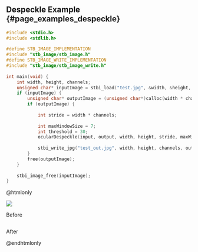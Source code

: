 ## Despeckle Example {#page_examples_despeckle}

```c
#include <stdio.h>  
#include <stdlib.h>  
  
#define STB_IMAGE_IMPLEMENTATION  
#include "stb_image/stb_image.h"  
#define STB_IMAGE_WRITE_IMPLEMENTATION  
#include "stb_image/stb_image_write.h"  
  
int main(void) {  
    int width, height, channels;  
    unsigned char* inputImage = stbi_load("test.jpg", &width, &height, &channels, 0);  
    if (inputImage) {  
        unsigned char* outputImage = (unsigned char*)calloc(width * channels * height * sizeof(unsigned char), 1);  
        if (outputImage) {  
  
            int stride = width * channels;  
  
            int maxWindowSize = 7; 
            int threshold = 30;
            ocularDespeckle(input, output, width, height, stride, maxWindowSize, threshold);
  
            stbi_write_jpg("test_out.jpg", width, height, channels, outputImage, 100);  
        }  
        free(outputImage);  
    }  
  
    stbi_image_free(inputImage);  
}
```

@htmlonly
<div class="sample-images">
    <div class="img-with-text">
        <img src="despeckle.jpg"/>
        <p>Before</p>
    </div>
    <div class="img-with-text">
        <img src="despeckle_out.jpg" alt=""/>
        <p>After</p>
    </div>
</div>
@endhtmlonly
